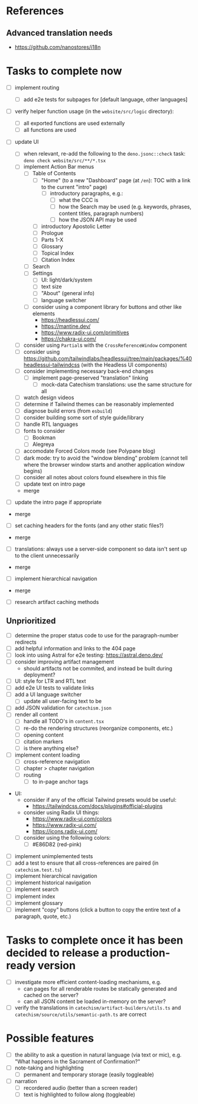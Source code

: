 # References

## Advanced translation needs

- https://github.com/nanostores/i18n

# Tasks to complete now

- [ ] implement routing
  - [ ] add e2e tests for subpages for [default language, other languages]
- [ ] verify helper function usage (in the `website/src/logic` directory):
  - [ ] all exported functions are used externally
  - [ ] all functions are used
- [ ] update UI
  - [ ] when relevant, re-add the following to the `deno.jsonc::check` task: `deno check website/src/**/*.tsx`
  - [ ] implement Action Bar menus
    - [ ] Table of Contents
      - [ ] "Home" (to a new "Dashboard" page (at `/en`): TOC with a link to the current "intro" page)
        - [ ] introductory paragraphs, e.g.:
          - [ ] what the CCC is
          - [ ] how the Search may be used (e.g. keywords, phrases, content titles, paragraph numbers)
          - [ ] how the JSON API may be used
      - [ ] introductory Apostolic Letter
      - [ ] Prologue
      - [ ] Parts 1-X
      - [ ] Glossary
      - [ ] Topical Index
      - [ ] Citation Index
    - [ ] Search
    - [ ] Settings
      - [ ] UI: light/dark/system
      - [ ] text size
      - [ ] "About" (general info)
      - [ ] language switcher
    - [ ] consider using a component library for buttons and other like elements
      - https://headlessui.com/
      - https://mantine.dev/
      - https://www.radix-ui.com/primitives
      - https://chakra-ui.com/
  - [ ] consider using `Partial`s with the `CrossReferenceWindow` component
  - [ ] consider using https://github.com/tailwindlabs/headlessui/tree/main/packages/%40headlessui-tailwindcss (with the Headless UI
        components)
  - [ ] consider implementing necessary back-end changes
    - [ ] implement page-preserved "translation" linking
      - [ ] mock-data Catechism translations: use the same structure for all
  - [ ] watch design videos
  - [ ] determine if Tailwind themes can be reasonably implemented
  - [ ] diagnose build errors (from `esbuild`)
  - [ ] consider building some sort of style guide/library
  - [ ] handle RTL languages
  - [ ] fonts to consider
    - [ ] Bookman
    - [ ] Alegreya
  - [ ] accomodate Forced Colors mode (see Polypane blog)
  - [ ] dark mode: try to avoid the "window blending" problem (cannot tell where the browser window starts and another application window
        begins)
  - [ ] consider all notes about colors found elsewhere in this file
  - [ ] update text on intro page
  - merge

- [ ] update the intro page if appropriate
- merge

- [ ] set caching headers for the fonts (and any other static files?)
- merge

- [ ] translations: always use a server-side component so data isn't sent up to the client unnecessarily
- merge

- [ ] implement hierarchical navigation
- merge

- [ ] research artifact caching methods

## Unprioritized

- [ ] determine the proper status code to use for the paragraph-number redirects
- [ ] add helpful information and links to the 404 page
- [ ] look into using Astral for e2e testing: https://astral.deno.dev/
- [ ] consider improving artifact management
  - should artifacts not be commited, and instead be built during deployment?
- [ ] UI: style for LTR and RTL text
- [ ] add e2e UI tests to validate links
- [ ] add a UI language switcher
  - [ ] update all user-facing text to be
- [ ] add JSON validation for `catechism.json`
- [ ] render all content
  - [ ] handle all TODO's in `content.tsx`
  - [ ] re-do the rendering structures (reorganize components, etc.)
  - [ ] opening content
  - [ ] citation markers
  - [ ] is there anything else?
- [ ] implement content loading
  - [ ] cross-reference navigation
  - [ ] chapter > chapter navigation
  - [ ] routing
    - [ ] to in-page anchor tags
- UI:
  - consider if any of the official Tailwind presets would be useful:
    - https://tailwindcss.com/docs/plugins#official-plugins
  - consider using Radix UI things:
    - https://www.radix-ui.com/colors
    - https://www.radix-ui.com/
    - https://icons.radix-ui.com/
  - [ ] consider using the following colors:
    - [ ] #E86D82 (red-pink)
- [ ] implement unimplemented tests
- [ ] add a test to ensure that all cross-references are paired (in `catechism.test.ts`)
- [ ] implement hierarchical navigation
- [ ] implement historical navigation
- [ ] implement search
- [ ] implement index
- [ ] implement glossary
- [ ] implement "copy" buttons (click a button to copy the entire text of a paragraph, quote, etc.)

# Tasks to complete once it has been decided to release a production-ready version

- [ ] investigate more efficient content-loading mechanisms, e.g.
  - can pages for all renderable routes be statically generated and cached on the server?
  - can all JSON content be loaded in-memory on the server?
- [ ] verify the translations in `catechism/artifact-builders/utils.ts` and `catechism/source/utils/semantic-path.ts` are correct

# Possible features

- [ ] the ability to ask a question in natural language (via text or mic), e.g. "What happens in the Sacrament of Confirmation?"
- [ ] note-taking and highlighting
  - [ ] permanent and temporary storage (easily toggleable)
- [ ] narration
  - [ ] recordered audio (better than a screen reader)
  - [ ] text is highlighted to follow along (toggleable)
